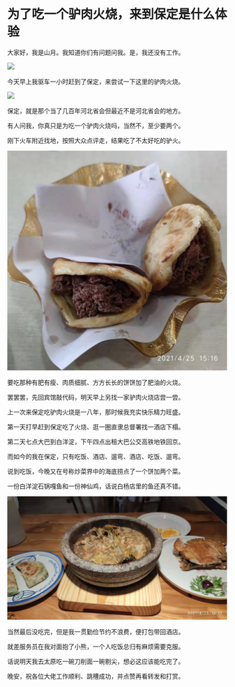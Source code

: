 # 为了吃一个驴肉火烧，来到保定是什么体验

大家好，我是山月。我知道你们有问题问我。是，我还没有工作。

![](http://img.doutula.com/production/uploads/image/2017/11/10/20171110321215_rLVDKM.gif)

今天早上我驱车一小时赶到了保定，来尝试一下这里的驴肉火烧。

![](https://gimg2.baidu.com/image_search/src=http%3A%2F%2Fimg.mp.itc.cn%2Fupload%2F20170311%2F29ee93943f75453f881c57a2943a2327_th.jpeg&refer=http%3A%2F%2Fimg.mp.itc.cn&app=2002&size=f9999,10000&q=a80&n=0&g=0n&fmt=jpeg?sec=1621951987&t=e7759f459d67a04094917559ceaa6030)

保定，就是那个当了几百年河北省会但最近不是河北省会的地方。

有人问我，你真只是为吃一个驴肉火烧吗，当然不，至少要两个。

刚下火车附近找地，按照大众点评走，结果吃了不太好吃的驴火。

![](./assets/huoshao.jpg)

要吃那种有肥有瘦、肉质细腻、方方长长的饼饼加了肥油的火烧。

罢罢罢，先回宾馆敲代码，明天早上另找一家驴肉火烧店尝一尝。

上一次来保定吃驴肉火烧是一八年，那时候我充实快乐精力旺盛。

第一天打早赶到保定吃了火烧、逛一圈直隶总督署找一酒店下榻。

第二天七点大巴到白洋淀，下午四点出租大巴公交高铁地铁回京。

而如今的我在保定，只有吃饭、酒店、遛弯、酒店、吃饭、遛弯。

说到吃饭，今晚又在号称炒菜界中的海底捞点了一个饼加两个菜。

一份白洋淀石锅嘎鱼和一份神仙鸡，话说白杨店里的鱼还真不错。

![](./assets/shiguo.jpg)

当然最后没吃完，但是我一贯勤俭节约不浪费，便打包带回酒店。

就差服务员在我对面抱了小熊，一个人吃饭总归有麻烦需要克服。

话说明天我去太原吃一碗刀削面一碗剔尖，想必这应该能吃完了。

晚安，祝各位大佬工作顺利、跳槽成功，并点赞再看转发和打赏。